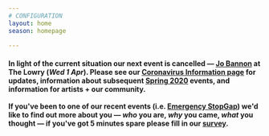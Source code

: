 ```yaml
---
# CONFIGURATION
layout: home
season: homepage

---
```

#### In light of the current situation our next event is cancelled — [Jo Bannon](/current/2020-springsummer/bannon) at The Lowry (*Wed 1 Apr*). Please see our [Coronavirus Information page](/coronavirus) for updates, information about subsequent [Spring 2020](/current/2020-springsummer/) events, and information for artists + our community.<br><br>If you've been to one of our recent events (i.e. [Emergency StopGap](/current/2020-emergencystopgap)) we'd like to find out more about you — *who* you are, *why* you came, *what* you thought — if you've got 5 minutes spare please fill in our <a href="http://research.audiencesurveys.org/s.asp?k=157901649112" target="_blank">survey</a>.
